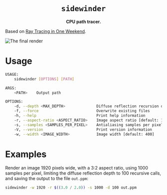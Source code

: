 <div align="center">
  <h1><code>sidewinder</code></h1>
  <p><strong>CPU path tracer.</strong></p>
</div>

Based on [Ray Tracing in One Weekend](https://raytracing.github.io/books/RayTracingInOneWeekend.html).

![The final render](https://github.com/tedbyron/sidewinder/blob/main/book1/13.1.png)

# Usage

```sh
USAGE:
    sidewinder [OPTIONS] [PATH]

ARGS:
    <PATH>    Output path

OPTIONS:
    -d, --depth <MAX_DEPTH>              Diffuse reflection recursion depth [default: 50]
    -f, --force                          Overwrite existing files
    -h, --help                           Print help information
    -r, --aspect-ratio <ASPECT_RATIO>    Image aspect ratio [default: 1.7777777777777777]
    -s, --samples <SAMPLES_PER_PIXEL>    Antialiasing samples per pixel [default: 100]
    -V, --version                        Print version information
    -w, --width <IMAGE_WIDTH>            Image width [default: 400]
```

# Examples

Render an image 1920 pixels wide, with a 3:2 aspect ratio, using 1000 samples per pixel, limiting
the diffuse reflection depth to 100 recursive calls, and saving the output to the file `out.ppm`:

```sh
sidewinder -w 1920 -r $((3.0 / 2.0)) -s 1000 -d 100 out.ppm
```
